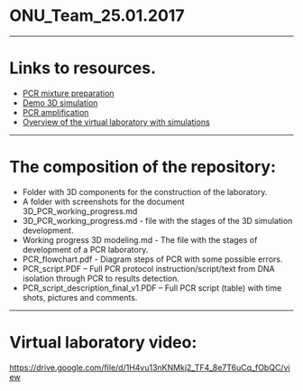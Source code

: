 # ONU_Team_25.01.2017
_________________________
# Links to resources. 

- [PCR mixture preparation](https://www.youtube.com/watch?v=7jf_zNvK6Yw&t=3s)
- [Demo 3D simulation](https://youtu.be/c8QSCXBFZF0)
- [PCR amplification](https://youtu.be/Tnu6HAYxqlY)
- [Overview of the virtual laboratory with simulations](https://www.youtube.com/watch?v=Len1WX-vDy8&t=704s)

______________________________

# The composition of the repository:

- Folder with 3D components for the construction of the laboratory.
- A folder with screenshots  for the document 3D_PCR_working_progress.md
- 3D_PCR_working_progress.md - file with the stages of the 3D simulation development.
- Working progress 3D modeling.md - The file with the stages of development of a PCR laboratory.
- PCR_flowchart.pdf - Diagram steps of PCR with some possible errors. 
- PCR_script.PDF –  Full PCR protocol instruction/script/text from DNA isolation through PCR to results detection.
- PCR_script_description_final_v1.PDF –  Full PCR script (table) with time shots, pictures and comments.

_______________________________

# Virtual laboratory video:
https://drive.google.com/file/d/1H4vu13nKNMkj2_TF4_8e7T6uCq_fObQC/view
